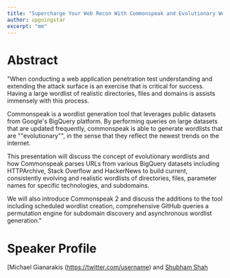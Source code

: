 ```yaml
---
title: "Supercharge Your Web Recon With Commonspeak and Evolutionary Wordlists"
author: upgoingstar
excerpt: "mm"
---
```


# Abstract

"When conducting a web application penetration test understanding and extending the attack surface is an exercise that is critical for success. Having a large wordlist of realistic directories, files and domains is assists immensely with this process.

Commonspeak is a wordlist generation tool that leverages public datasets from Google's BigQuery platform. By performing queries on large datasets that are updated frequently, commonspeak is able to generate wordlists that are ""evolutionary"", in the sense that they reflect the newest trends on the internet.

This presentation will discuss the concept of evolutionary wordlists and how Commonspeak parses URLs from various BigQuery datasets including HTTPArchive, Stack Overflow and HackerNews to build current, consistently evolving and realistic wordlists of directories, files, parameter names for specific technologies, and subdomains.

We will also introduce Commonspeak 2 and discuss the additions to the tool including scheduled wordlist creation, comprehensive GitHub queries a permutation engine for subdomain discovery and asynchronous wordlist generation."
# Speaker Profile

[Michael Gianarakis (https://twitter.com/username) and [Shubham Shah](https://twitter.com/username)